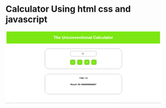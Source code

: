 # Calculator Using html css and javascript

![Calculator](https://github.com/Abdul-Haseeb-Kamboh/calculatorJS/blob/master/Calculator.PNG)

